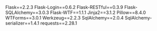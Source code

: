 Flask==2.2.3
Flask-Login==0.6.2
Flask-RESTful==0.3.9
Flask-SQLAlchemy==3.0.3
Flask-WTF==1.1.1
Jinja2==3.1.2
Pillow==8.4.0
WTForms==3.0.1
Werkzeug==2.2.3
SqlAlchemy==2.0.4
SqlAlchemy-serializer==1.4.1
requests==2.28.1
